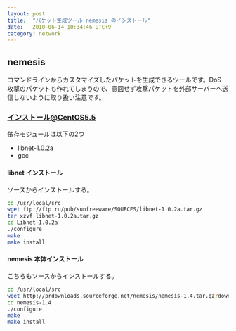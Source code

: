 ```yaml
---
layout: post
title:  "パケット生成ツール nemesis のインストール"
date:   2010-06-14 10:34:46 UTC+9
category: network
---
```


## nemesis

コマンドラインからカスタマイズしたパケットを生成できるツールです。DoS 攻撃のパケットも作れてしまうので、意図せず攻撃パケットを外部サーバーへ送信しないように取り扱い注意です。

### インストール@CentOS5.5

依存モジュールは以下の2つ

- libnet-1.0.2a
- gcc

#### libnet インストール

ソースからインストールする。

~~~sh
cd /usr/local/src
wget ftp://ftp.ru/pub/sunfreeware/SOURCES/libnet-1.0.2a.tar.gz
tar xzvf libnet-1.0.2a.tar.gz
cd Libnet-1.0.2a
./configure
make
make install
~~~

#### nemesis 本体インストール

こちらもソースからインストールする。

~~~sh
cd /usr/local/src
wget http://prdownloads.sourceforge.net/nemesis/nemesis-1.4.tar.gz?download
cd nemesis-1.4
./configure
make
make install
~~~


